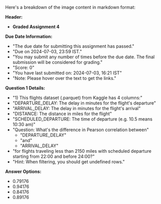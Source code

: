 Here's a breakdown of the image content in markdown format:

**Header:**

*   **Graded Assignment 4**

**Due Date Information:**

*   "The due date for submitting this assignment has passed."
*   "Due on 2024-07-03, 23:59 IST."
*   "You may submit any number of times before the due date. The final submission will be considered for grading."
*   "Score: 0"
*   "You have last submitted on: 2024-07-03, 16:21 IST"
*   "Note: Please hover over the text to get the links."

**Question 1 Details:**

*   "1) This flights dataset (.parquet) from Kaggle has 4 columns:"
*   "DEPARTURE\_DELAY: The delay in minutes for the flight's departure"
*   "ARRIVAL\_DELAY: The delay in minutes for the flight's arrival"
*   "DISTANCE: The distance in miles for the flight"
*   "SCHEDULED\_DEPARTURE: The time of departure (e.g. 10.5 means 10:30 am)"
*   "Question: What's the difference in Pearson correlation between"
    *   "DEPARTURE\_DELAY"
    *   "and"
    *   "ARRIVAL\_DELAY"
*   "for flights traveling less than 2150 miles with scheduled departure starting from 22:00 and before 24:00?"
*   "Hint: When filtering, you should get undefined rows."

**Answer Options:**

*   0.79176
*   0.94176
*   0.84176
*   0.89176
